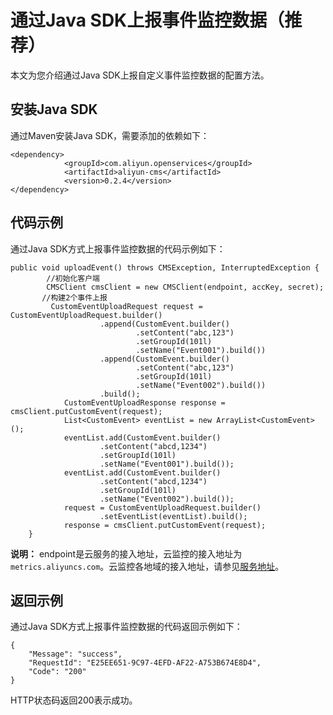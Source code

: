 # 通过Java SDK上报事件监控数据（推荐）

本文为您介绍通过Java SDK上报自定义事件监控数据的配置方法。

## 安装Java SDK

通过Maven安装Java SDK，需要添加的依赖如下：

```
<dependency>
            <groupId>com.aliyun.openservices</groupId>
            <artifactId>aliyun-cms</artifactId>
            <version>0.2.4</version>
</dependency>
```

## 代码示例

通过Java SDK方式上报事件监控数据的代码示例如下：

```
public void uploadEvent() throws CMSException, InterruptedException {
        //初始化客户端
        CMSClient cmsClient = new CMSClient(endpoint, accKey, secret);
       //构建2个事件上报
         CustomEventUploadRequest request = CustomEventUploadRequest.builder()
                    .append(CustomEvent.builder()
                            .setContent("abc,123")
                            .setGroupId(101l)
                            .setName("Event001").build())
                    .append(CustomEvent.builder()
                            .setContent("abc,123")
                            .setGroupId(101l)
                            .setName("Event002").build())
                    .build();
            CustomEventUploadResponse response = cmsClient.putCustomEvent(request);
            List<CustomEvent> eventList = new ArrayList<CustomEvent>();
            eventList.add(CustomEvent.builder()
                    .setContent("abcd,1234")
                    .setGroupId(101l)
                    .setName("Event001").build());
            eventList.add(CustomEvent.builder()
                    .setContent("abcd,1234")
                    .setGroupId(101l)
                    .setName("Event002").build());
            request = CustomEventUploadRequest.builder()
                    .setEventList(eventList).build();
            response = cmsClient.putCustomEvent(request);
    }
```

**说明：** endpoint是云服务的接入地址，云监控的接入地址为`metrics.aliyuncs.com`。云监控各地域的接入地址，请参见[服务地址](/cn.zh-CN/自定义监控/上报监控数据/通过HTTP上报监控数据.md)。

## 返回示例

通过Java SDK方式上报事件监控数据的代码返回示例如下：

```
{
    "Message": "success",
    "RequestId": "E25EE651-9C97-4EFD-AF22-A753B674E8D4",
    "Code": "200"
}
```

HTTP状态码返回200表示成功。

